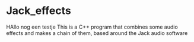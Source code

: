 # Jack_effects
HAllo nog een testje
This is a C++ program that combines some audio effects and makes a chain of them, based around the Jack audio software
